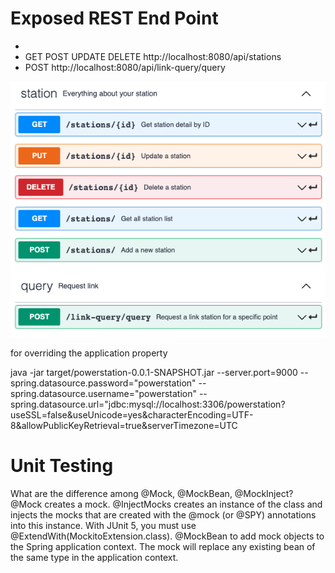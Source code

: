 # Exposed REST End Point
- 
- GET POST UPDATE DELETE http://localhost:8080/api/stations
- POST http://localhost:8080/api/link-query/query

![](/API.png)

for overriding the application property

java -jar target/powerstation-0.0.1-SNAPSHOT.jar --server.port=9000 --spring.datasource.password="powerstation" --spring.datasource.username="powerstation" --spring.datasource.url="jdbc:mysql://localhost:3306/powerstation?useSSL=false&useUnicode=yes&characterEncoding=UTF-8&allowPublicKeyRetrieval=true&serverTimezone=UTC

# Unit Testing
What are the difference among @Mock, @MockBean, @MockInject?
@Mock creates a mock. 
@InjectMocks creates an instance of the class and injects the mocks that are created with the @mock (or @SPY) annotations into this instance.
With JUnit 5, you must use @ExtendWith(MockitoExtension.class).
@MockBean to add mock objects to the Spring application context. The mock will replace any existing bean of the same type in the application context.